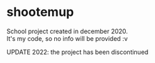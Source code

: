 # shootemup

School project created in december 2020.<br>
It's my code, so no info will be provided :v

UPDATE 2022: the project has been discontinued
